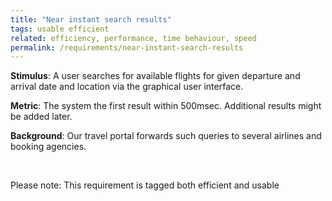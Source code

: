 ```yaml
---
title: "Near instant search results"
tags: usable efficient
related: efficiency, performance, time behaviour, speed
permalink: /requirements/near-instant-search-results
---
```


<div class="quality-requirement" markdown="1">

**Stimulus**: A user searches for available flights for given departure and arrival date and location via the graphical user interface. 

**Metric**: The system the first result within 500msec. Additional results might be added later.

**Background**: Our travel portal forwards such queries to several airlines and booking agencies.
</div><br>


Please note: This requirement is tagged both efficient and usable

